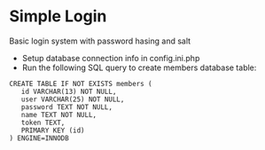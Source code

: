 # Simple Login

Basic login system with password hasing and salt

- Setup database connection info in config.ini.php
- Run the following SQL query to create members database table:
 
 ```
 CREATE TABLE IF NOT EXISTS members (
    id VARCHAR(13) NOT NULL,
    user VARCHAR(25) NOT NULL,
    password TEXT NOT NULL,
    name TEXT NOT NULL,
    token TEXT,
    PRIMARY KEY (id)
) ENGINE=INNODB
```
